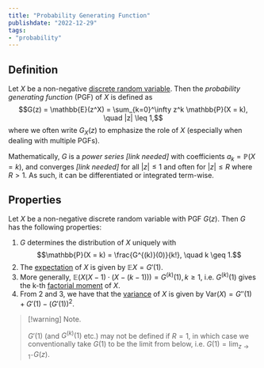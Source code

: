 ```yaml
---
title: "Probability Generating Function"
publishdate: "2022-12-29"
tags:
- "probability"
---
```


## Definition
Let $X$ be a non-negative [discrete random variable](statistics/random-variable.md). Then the *probability generating function* (PGF) of $X$ is defined as
$$G(z) = \mathbb{E}(z^X) = \sum_{k=0}^\infty z^k \mathbb{P}(X = k), \quad |z| \leq 1,$$
where we often write $G_X(z)$ to emphasize the role of $X$ (especially when dealing with multiple PGFs).

Mathematically, $G$ is a *power series* *\[link needed\]* with coefficients $a_k = \mathbb{P}(X = k)$, and converges *\[link needed\]* for all $|z| \leq 1$ and often for $|z| \leq R$ where $R > 1$. As such, it can be differentiated or integrated term-wise.

## Properties
Let $X$ be a non-negative discrete random variable with PGF $G(z)$. Then $G$ has the following properties:
1. $G$ determines the distribution of $X$ uniquely with
   $$\mathbb{P}(X = k) = \frac{G^{(k)}(0)}{k!}, \quad k \geq 1.$$
2. The [expectation](statistics/expectation.md) of $X$ is given by $\mathbb{E}X = G'(1)$.
3. More generally, $\mathbb{E}(X(X - 1)\cdot(X - (k - 1))) = G^{(k)}(1), k \geq 1$, i.e. $G^{(k)}(1)$ gives the k-th [factorial moment](statistics/moment.md) of $X$.
4. From 2 and 3, we have that the [variance](statistics/variance.md) of $X$ is given by $\text{Var}(X) = G''(1) + G'(1) - (G'(1))^2$.

> [!warning] Note.
> 
> $G'(1)$ (and $G^{(k)}(1)$ etc.) may not be defined if $R = 1$, in which case we conventionally take $G(1)$ to be the limit from below, i.e. $G(1) = \lim_{z\to1^-} G(z)$.
